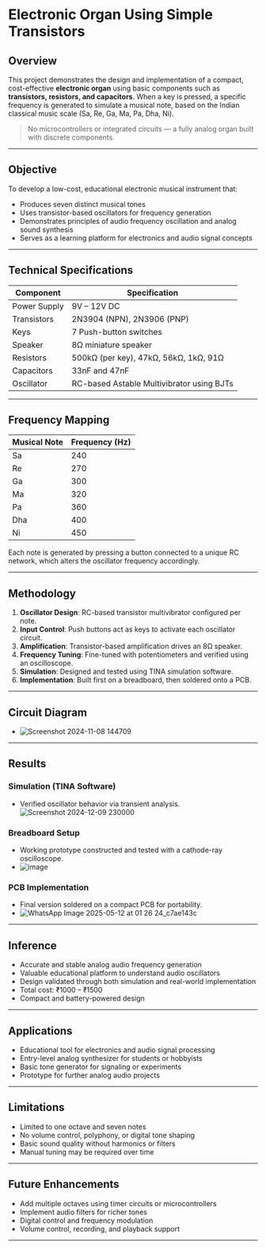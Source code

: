 # Electronic Organ Using Simple Transistors

## Overview

This project demonstrates the design and implementation of a compact, cost-effective **electronic organ** using basic components such as **transistors, resistors, and capacitors**. When a key is pressed, a specific frequency is generated to simulate a musical note, based on the Indian classical music scale (Sa, Re, Ga, Ma, Pa, Dha, Ni).

> No microcontrollers or integrated circuits — a fully analog organ built with discrete components.

---

## Objective

To develop a low-cost, educational electronic musical instrument that:
- Produces seven distinct musical tones
- Uses transistor-based oscillators for frequency generation
- Demonstrates principles of audio frequency oscillation and analog sound synthesis
- Serves as a learning platform for electronics and audio signal concepts

---

## Technical Specifications

| Component       | Specification                                  |
|-----------------|------------------------------------------------|
| Power Supply    | 9V – 12V DC                                    |
| Transistors     | 2N3904 (NPN), 2N3906 (PNP)                     |
| Keys            | 7 Push-button switches                         |
| Speaker         | 8Ω miniature speaker                           |
| Resistors       | 500kΩ (per key), 47kΩ, 56kΩ, 1kΩ, 91Ω          |
| Capacitors      | 33nF and 47nF                                  |
| Oscillator      | RC-based Astable Multivibrator using BJTs      |

---

## Frequency Mapping

| Musical Note | Frequency (Hz) |
|--------------|----------------|
| Sa           | 240            |
| Re           | 270            |
| Ga           | 300            |
| Ma           | 320            |
| Pa           | 360            |
| Dha          | 400            |
| Ni           | 450            |

Each note is generated by pressing a button connected to a unique RC network, which alters the oscillator frequency accordingly.

---

## Methodology

1. **Oscillator Design**: RC-based transistor multivibrator configured per note.
2. **Input Control**: Push buttons act as keys to activate each oscillator circuit.
3. **Amplification**: Transistor-based amplification drives an 8Ω speaker.
4. **Frequency Tuning**: Fine-tuned with potentiometers and verified using an oscilloscope.
5. **Simulation**: Designed and tested using TINA simulation software.
6. **Implementation**: Built first on a breadboard, then soldered onto a PCB.

---

## Circuit Diagram


- ![Screenshot 2024-11-08 144709](https://github.com/user-attachments/assets/0c585f16-1b87-466b-a71a-676d2da75b19)

---

## Results

### Simulation (TINA Software)
- Verified oscillator behavior via transient analysis.
![Screenshot 2024-12-09 230000](https://github.com/user-attachments/assets/8ea47ef4-4968-4816-8425-86b52b8af8d6)

### Breadboard Setup
- Working prototype constructed and tested with a cathode-ray oscilloscope.
- ![image](https://github.com/user-attachments/assets/ecc3f8f8-0493-4092-820e-9433c3c9c129)


### PCB Implementation
- Final version soldered on a compact PCB for portability.
- ![WhatsApp Image 2025-05-12 at 01 26 24_c7ae143c](https://github.com/user-attachments/assets/35a6ded3-6af2-4614-a69e-20cc6ef5d2bf)

---

## Inference

- Accurate and stable analog audio frequency generation
- Valuable educational platform to understand audio oscillators
- Design validated through both simulation and real-world implementation
- Total cost: ₹1000 – ₹1500
- Compact and battery-powered design

---

## Applications

- Educational tool for electronics and audio signal processing
- Entry-level analog synthesizer for students or hobbyists
- Basic tone generator for signaling or experiments
- Prototype for further analog audio projects

---

## Limitations

- Limited to one octave and seven notes
- No volume control, polyphony, or digital tone shaping
- Basic sound quality without harmonics or filters
- Manual tuning may be required over time

---

## Future Enhancements

- Add multiple octaves using timer circuits or microcontrollers
- Implement audio filters for richer tones
- Digital control and frequency modulation
- Volume control, recording, and playback support

---



